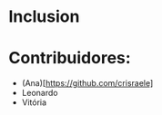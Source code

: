 # Inclusion



# Contribuidores: 

  - (Ana)[https://github.com/crisraele]
  - Leonardo
  - Vitória
